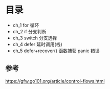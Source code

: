 # 目录
- ch_1 for 循环
- ch_2 if 分支判断
- ch_3 switch 分支选择
- ch_4 defer 延时调用(栈)
- ch_5 defer+recover() 函数捕获 panic 错误



## 参考
https://gfw.go101.org/article/control-flows.html
